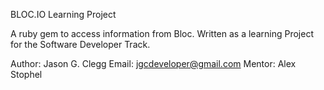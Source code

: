 BLOC.IO Learning Project

A ruby gem to access information from Bloc. Written as a learning Project for
the Software Developer Track.

Author: Jason G. Clegg
Email: jgcdeveloper@gmail.com
Mentor: Alex Stophel
